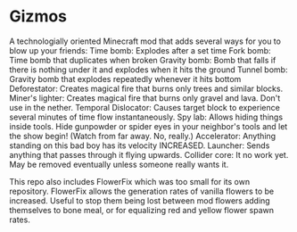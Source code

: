 Gizmos
======

A technologially oriented Minecraft mod that adds several ways for you to blow up your friends:
  Time bomb: Explodes after a set time
  Fork bomb: Time bomb that duplicates when broken
  Gravity bomb: Bomb that falls if there is nothing under it and explodes when it hits the ground
  Tunnel bomb: Gravity bomb that explodes repeatedly whenever it hits bottom
  Deforestator: Creates magical fire that burns only trees and similar blocks.
  Miner's lighter: Creates magical fire that burns only gravel and lava. Don't use in the nether.
  Temporal Dislocator: Causes target block to experience several minutes of time flow instantaneously.
  Spy lab: Allows hiding things inside tools. Hide gunpowder or spider eyes in your neighbor's tools and let the show begin! (Watch from far away. No, really.)
  Accelerator: Anything standing on this bad boy has its velocity INCREASED.
  Launcher: Sends anything that passes through it flying upwards.
  Collider core: It no work yet. May be removed eventually unless someone really wants it.


This repo also includes FlowerFix which was too small for its own repository. FlowerFix allows the generation rates of vanilla flowers to be increased. Useful to stop them being lost between mod flowers adding themselves to bone meal, or for equalizing red and yellow flower spawn rates.
